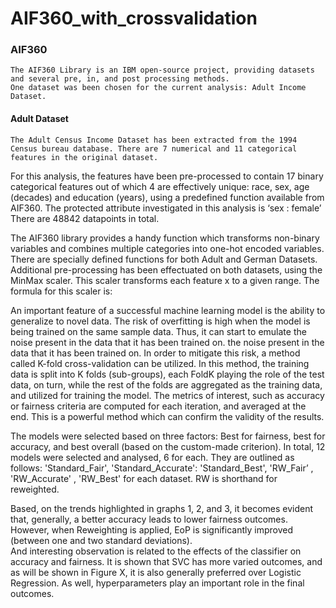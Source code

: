 # AIF360_with_crossvalidation

### AIF360

	The AIF360 Library is an IBM open-source project, providing datasets and several pre, in, and post processing methods.  
	One dataset was been chosen for the current analysis: Adult Income Dataset.
  
#### Adult Dataset 

	The Adult Census Income Dataset has been extracted from the 1994 Census bureau database. There are 7 numerical and 11 categorical features in the original dataset. 
  For this analysis, the features have been pre-processed to contain 17 binary categorical features out of which 4 are effectively unique: race, sex, age (decades) and education (years), using a predefined function available from AIF360. 
  The protected attribute investigated in this analysis is ‘sex : female’ There are 48842 datapoints in total.  
  
  The AIF360 library provides a handy function which transforms non-binary variables and combines multiple categories into one-hot encoded variables. There are specially defined functions for both Adult and German Datasets. 
  Additional pre-processing has been effectuated on both datasets, using the MinMax scaler. This scaler transforms each feature x to a given range. The formula for this scaler is: 
  
  
  An important feature of a successful machine learning model is the ability to generalize to novel data. The risk of overfitting is high when the model is being trained on the same sample data. 
  Thus, it can start to emulate the noise present in the data that it has been trained on.	the noise present in the data that it has been trained on. In order to mitigate this risk, a method called K-fold cross-validation can be utilized. 
  In this method, the training data is split into K folds (sub-groups), each FoldK playing the role of the test data, on turn, while the rest of the folds are aggregated as the training data, and utilized for training the model. 
  The metrics of interest, such as accuracy or fairness criteria are computed for each iteration, and averaged at the end. This is a powerful method which can confirm the validity of the results. 
  
  The models were selected based on three factors: Best for fairness, best for accuracy, and best overall (based on the custom-made criterion). In total, 12 models were selected and analysed, 6 for each. They are outlined as follows: 'Standard_Fair', 'Standard_Accurate': 'Standard_Best', 'RW_Fair’ , 'RW_Accurate' , 'RW_Best' for each dataset. RW is shorthand for reweighted.
  
Based, on the trends highlighted in graphs 1, 2, and 3, it becomes evident that, generally, a better accuracy leads to lower fairness outcomes. However, when Reweighting is applied, EoP is significantly improved (between one and two standard deviations).  
And interesting observation is related to the effects of the classifier on accuracy and fairness. It is shown that SVC has more varied outcomes, and as will be shown in Figure X, it is also generally preferred over Logistic Regression. As well, hyperparameters play an important role in the final outcomes.

